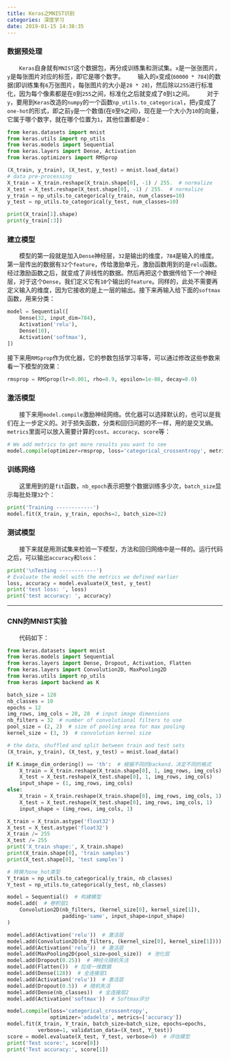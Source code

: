 ```yaml
---
title: Keras之MNIST识别
categories: 深度学习
date: 2019-01-15 14:38:35
---
```

### 数据预处理

&emsp;&emsp;`Keras`自身就有`MNIST`这个数据包，再分成训练集和测试集。`x`是一张张图片，`y`是每张图片对应的标签，即它是哪个数字。<!--more-->
&emsp;&emsp;输入的`x`变成(`60000 * 784`)的数据(即训练集有`6`万张图片，每张图片的大小是`28 * 28`)，然后除以`255`进行标准化，因为每个像素都是在`0`到`255`之间，标准化之后就变成了`0`到`1`之间。
&emsp;&emsp;对于`y`，要用到`Keras`改造的`numpy`的一个函数`np_utils.to_categorical`，把`y`变成了`one-hot`的形式，即之前`y`是一个数值(在`0`至`9`之间)，现在是一个大小为`10`的向量，它属于哪个数字，就在哪个位置为`1`，其他位置都是`0`：

``` python
from keras.datasets import mnist
from keras.utils import np_utils
from keras.models import Sequential
from keras.layers import Dense, Activation
from keras.optimizers import RMSprop

(X_train, y_train), (X_test, y_test) = mnist.load_data()
# data pre-processing
X_train = X_train.reshape(X_train.shape[0], -1) / 255.  # normalize
X_test = X_test.reshape(X_test.shape[0], -1) / 255.  # normalize
y_train = np_utils.to_categorical(y_train, num_classes=10)
y_test = np_utils.to_categorical(y_test, num_classes=10)

print(X_train[1].shape)
print(y_train[:3])
```

### 建立模型

&emsp;&emsp;模型的第一段就是加入`Dense`神经层，`32`是输出的维度，`784`是输入的维度。第一层传出的数据有`32`个`feature`，传给激励单元，激励函数用到的是`relu`函数。经过激励函数之后，就变成了非线性的数据。然后再把这个数据传给下一个神经层，对于这个`Dense`，我们定义它有`10`个输出的`feature`。同样的，此处不需要再定义输入的维度，因为它接收的是上一层的输出。接下来再输入给下面的`softmax`函数，用来分类：

``` python
model = Sequential([
    Dense(32, input_dim=784),
    Activation('relu'),
    Dense(10),
    Activation('softmax'),
])
```

接下来用`RMSprop`作为优化器，它的参数包括学习率等，可以通过修改这些参数来看一下模型的效果：

``` python
rmsprop = RMSprop(lr=0.001, rho=0.9, epsilon=1e-08, decay=0.0)
```

### 激活模型

&emsp;&emsp;接下来用`model.compile`激励神经网络。优化器可以选择默认的，也可以是我们在上一步定义的。对于损失函数，分类和回归问题的不一样，用的是交叉熵。`metrics`里面可以放入需要计算的`cost`、`accuracy`、`score`等：

``` python
# We add metrics to get more results you want to see
model.compile(optimizer=rmsprop, loss='categorical_crossentropy', metrics=['accuracy'])
```

### 训练网络

&emsp;&emsp;这里用到的是`fit`函数，`nb_epoch`表示把整个数据训练多少次，`batch_size`显示每批处理`32`个：

``` python
print('Training ------------')
model.fit(X_train, y_train, epochs=2, batch_size=32)
```

### 测试模型

&emsp;&emsp;接下来就是用测试集来检验一下模型，方法和回归网络中是一样的。运行代码之后，可以输出`accuracy`和`loss`：

``` python
print('\nTesting ------------')
# Evaluate the model with the metrics we defined earlier
loss, accuracy = model.evaluate(X_test, y_test)
print('test loss: ', loss)
print('test accuracy: ', accuracy)
```


---

### CNN的MNIST实验

&emsp;&emsp;代码如下：

``` python
from keras.datasets import mnist
from keras.models import Sequential
from keras.layers import Dense, Dropout, Activation, Flatten
from keras.layers import Convolution2D, MaxPooling2D
from keras.utils import np_utils
from keras import backend as K

batch_size = 128
nb_classes = 10
epochs = 12
img_rows, img_cols = 28, 28  # input image dimensions
nb_filters = 32  # number of convolutional filters to use
pool_size = (2, 2)  # size of pooling area for max pooling
kernel_size = (3, 3)  # convolution kernel size

# the data, shuffled and split between train and test sets
(X_train, y_train), (X_test, y_test) = mnist.load_data()

if K.image_dim_ordering() == 'th':  # 根据不同的backend，决定不同的格式
    X_train = X_train.reshape(X_train.shape[0], 1, img_rows, img_cols)
    X_test = X_test.reshape(X_test.shape[0], 1, img_rows, img_cols)
    input_shape = (1, img_rows, img_cols)
else:
    X_train = X_train.reshape(X_train.shape[0], img_rows, img_cols, 1)
    X_test = X_test.reshape(X_test.shape[0], img_rows, img_cols, 1)
    input_shape = (img_rows, img_cols, 1)

X_train = X_train.astype('float32')
X_test = X_test.astype('float32')
X_train /= 255
X_test /= 255
print('X_train shape:', X_train.shape)
print(X_train.shape[0], 'train samples')
print(X_test.shape[0], 'test samples')

# 转换为one_hot类型
Y_train = np_utils.to_categorical(y_train, nb_classes)
Y_test = np_utils.to_categorical(y_test, nb_classes)

model = Sequential()  # 构建模型
model.add(  # 卷积层1
    Convolution2D(nb_filters, (kernel_size[0], kernel_size[1]),
                  padding='same', input_shape=input_shape)
)

model.add(Activation('relu'))  # 激活层
model.add(Convolution2D(nb_filters, (kernel_size[0], kernel_size[1])))  # 卷积层2
model.add(Activation('relu'))  # 激活层
model.add(MaxPooling2D(pool_size=pool_size))  # 池化层
model.add(Dropout(0.25))  # 神经元随机失活
model.add(Flatten())  # 拉成一维数据
model.add(Dense(128))  # 全连接层1
model.add(Activation('relu'))  # 激活层
model.add(Dropout(0.5))  # 随机失活
model.add(Dense(nb_classes))  # 全连接层2
model.add(Activation('softmax'))  # Softmax评分

model.compile(loss='categorical_crossentropy',
              optimizer='adadelta', metrics=['accuracy'])
model.fit(X_train, Y_train, batch_size=batch_size, epochs=epochs,
          verbose=1, validation_data=(X_test, Y_test))
score = model.evaluate(X_test, Y_test, verbose=0)  # 评估模型
print('Test score:', score[0])
print('Test accuracy:', score[1])
```